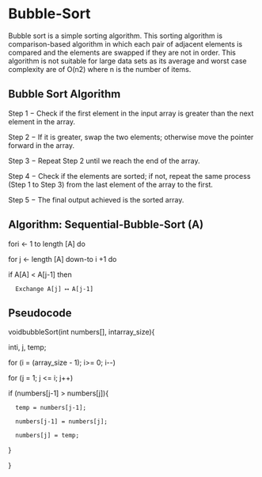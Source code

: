 # Bubble-Sort
Bubble sort is a simple sorting algorithm. This sorting algorithm is comparison-based algorithm in which each pair of adjacent elements is compared and the elements are swapped if they are not in order. This algorithm is not suitable for large data sets as its average and worst case complexity are of O(n2) where n is the number of items.

## Bubble Sort Algorithm
Step 1 − Check if the first element in the input array is greater than the next element in the array.

Step 2 − If it is greater, swap the two elements; otherwise move the pointer forward in the array.

Step 3 − Repeat Step 2 until we reach the end of the array.

Step 4 − Check if the elements are sorted; if not, repeat the same process (Step 1 to Step 3) from the last element of the array to the first.

Step 5 − The final output achieved is the sorted array.

## Algorithm: Sequential-Bubble-Sort (A)

fori ← 1 to length [A] do

for j ← length [A] down-to i +1 do

   if A[A] < A[j-1] then
   
      Exchange A[j] ⟷ A[j-1]

## Pseudocode

voidbubbleSort(int numbers[], intarray_size){

   inti, j, temp;
   
   for (i = (array_size - 1); i>= 0; i--)
   
   for (j = 1; j <= i; j++)
   
   if (numbers[j-1] > numbers[j]){
   
      temp = numbers[j-1];
      
      numbers[j-1] = numbers[j];
      
      numbers[j] = temp;
      
   }
   
}
